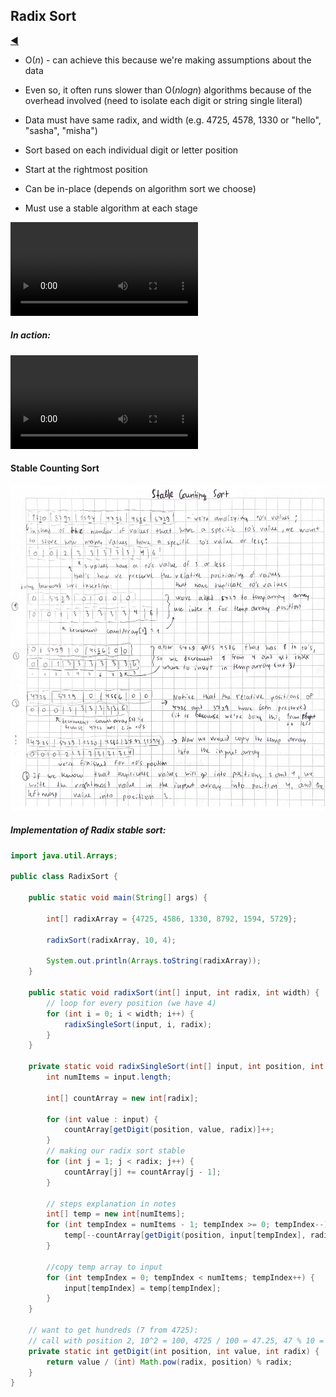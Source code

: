 ## Radix Sort

[:arrow_backward:](../../algorithms_index)

- O($n$) - can achieve this because we're making assumptions about the data
- Even so, it often runs slower than O($nlogn$) algorithms because of the overhead involved (need to isolate each digit or string single literal)

- Data must have same radix, and width (e.g. 4725, 4578, 1330 or "hello", "sasha", "misha")
- Sort based on each individual digit or letter position
- Start at the rightmost position
- Can be in-place (depends on algorithm sort we choose)
- Must use a stable algorithm at each stage

<video src="../../../../../src/video/counting_sort_in_action.mp4"></video>

##### In action:

<video src="../../../../../src/video/radix_sort_in_action.mp4"></video>



#### Stable Counting Sort

<img src="../../../../../src/img/algorithms/stable_counting_sort_note.png" alt="stable_counting_sort_note" style="zoom: 60%;" />

##### Implementation of Radix stable sort:

```java
import java.util.Arrays;

public class RadixSort {

    public static void main(String[] args) {

        int[] radixArray = {4725, 4586, 1330, 8792, 1594, 5729};

        radixSort(radixArray, 10, 4);

        System.out.println(Arrays.toString(radixArray));
    }

    public static void radixSort(int[] input, int radix, int width) {
        // loop for every position (we have 4)
        for (int i = 0; i < width; i++) {
            radixSingleSort(input, i, radix);
        }
    }

    private static void radixSingleSort(int[] input, int position, int radix) {
        int numItems = input.length;

        int[] countArray = new int[radix];

        for (int value : input) {
            countArray[getDigit(position, value, radix)]++;
        }
        // making our radix sort stable
        for (int j = 1; j < radix; j++) {
            countArray[j] += countArray[j - 1];
        }

        // steps explanation in notes
        int[] temp = new int[numItems];
        for (int tempIndex = numItems - 1; tempIndex >= 0; tempIndex--) {
            temp[--countArray[getDigit(position, input[tempIndex], radix)]] = input[tempIndex];
        }

        //copy temp array to input
        for (int tempIndex = 0; tempIndex < numItems; tempIndex++) {
            input[tempIndex] = temp[tempIndex];
        }
    }

    // want to get hundreds (7 from 4725):
    // call with position 2, 10^2 = 100, 4725 / 100 = 47.25, 47 % 10 = 7
    private static int getDigit(int position, int value, int radix) {
        return value / (int) Math.pow(radix, position) % radix;
    }
}
```